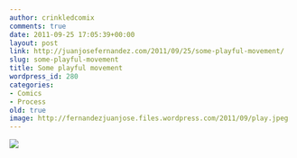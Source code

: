 ```yaml
---
author: crinkledcomix
comments: true
date: 2011-09-25 17:05:39+00:00
layout: post
link: http://juanjosefernandez.com/2011/09/25/some-playful-movement/
slug: some-playful-movement
title: Some playful movement
wordpress_id: 280
categories:
- Comics
- Process
old: true
image: http://fernandezjuanjose.files.wordpress.com/2011/09/play.jpeg
---
```


[![](http://fernandezjuanjose.files.wordpress.com/2011/09/play.jpeg?w=595)](http://fernandezjuanjose.files.wordpress.com/2011/09/play.jpeg)
